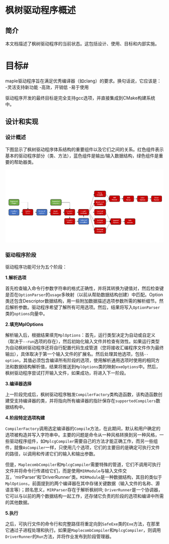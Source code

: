 # 枫树驱动程序概述
## 简介
本文档描述了枫树驱动程序的当前状态。这包括设计、使用、目标和内部实施。

# 目标#
maple驱动程序旨在满足优秀编译器（如clang）的要求。换句话说，它应该是：
-灵活支持新功能
-高效，开销低
-易于使用

驱动程序开发的最终目标是完全支持gcc选项，并直接集成到CMake构建系统中。

## 设计和实现

### 设计概述

下图显示了枫树驱动程序体系结构的重要组件以及它们之间的关系。红色组件表示基本的驱动程序部分（类、方法），蓝色组件是输出/输入数据结构，绿色组件是重要的帮助器类。

![](media/MapleDriverStructure.png)

### 驱动程序阶段

驱动程序功能可分为五个阶段：

**1.解析选项**

首先检查输入命令行参数字符串的格式正确性，并将其转换为键值对，然后检查键是否在`OptionParser`的`usage`多映射（以前从帮助数据结构创建）中匹配。Option类还包含Descriptor数据结构，用一些附加数据描述选项参数所需的解析细节。然后解析参数。驱动程序希望了解所有可用选项。然后，结果将写入`OptionParser`类的`options`向量中。


**2.填充MplOptions**

解析输入后，根据结果填充`MplOptions`：首先，运行类型决定为自动或自定义（取决于`--run`选项的存在），然后初始化输入文件并检查有效性。如果运行类型为自动枫树驱动程序还将自行配置代码生成管道（您将接收汇编程序文件作为最终输出），具体取决于第一个输入文件的扩展名。然后处理其他选项，包括`--option`，其值必须包含编译所有阶段的选项，使用解析通用选项时使用的相同方法和数据结构解析值，结果将推送到`MplOptions`类的映射`exeOptions`中。然后，枫树驱动程序尝试打开输入文件，如果成功，将进入下一阶段。

**3.编译器选择**

上一阶段完成后，枫树驱动程序触发`CompilerFactory`类构造函数，该构造函数创建受支持编译器的类，并将指向所有编译器的指针保存在`supportedCompilers`数据结构中。

**4.阶段特定选项构建**

`CompilerFactory`调用选定编译器的`Compile`方法，在此期间，默认和用户确定的选项被构造并写入字符串中。主要的问题是命令从一种风格转换到另一种风格，一些驱动程序组件，如`MplcgCompiler`需要自己的方法才能正确工作，而另一些组件，就像`AsCompiler`一样，只使用几个选项，它们的主要目的是确定可执行文件的路径，以调用和传递它们的输入和输出参数。

但是，`MaplecombCompiler`和`MplcgCompiler`需要特殊的管道，它们不调用可执行文件并将命令行传递给它们，而是使用`MIRModule`与输入文件交互，'mirParser'和'DriverRunner'类。`MIRModule`是一种数据结构，其目的类似于`MplOptions`，前面提到的两个编译器在其中存储关键数据（输入文件的名称、源语言等）；顾名思义，`MIRParser`存在于解析枫树IR; `DriverRunner`是一个协调器，它可以与以前的两个数据结构一起工作，还存储它负责的阶段的选项和编译中所需的其他数据。

**5.执行**

之后，可执行文件的命令行和完整路径将重定向到`SafeExe`类的`Exe`方法，在那里它通过子进程处理和执行。如果是`MaplecombCompiler`和`MplcgCompiler`，则调用`DriverRunner`的`Run`方法，并将作业发布到阶段管理器。